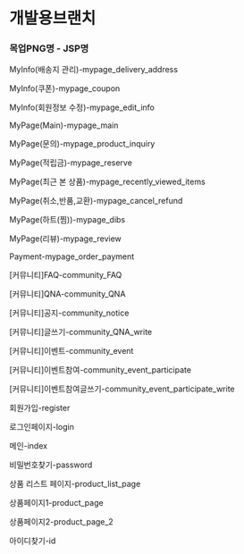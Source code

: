 <h1>개발용브랜치</h1>
<h3>목업PNG명 - JSP명</h3>
<p>MyInfo(배송지 관리)-mypage_delivery_address</p>
<p>MyInfo(쿠폰)-mypage_coupon</p>
<p>MyInfo(회원정보 수정)-mypage_edit_info</p>
<p>MyPage(Main)-mypage_main</p>
<p>MyPage(문의)-mypage_product_inquiry</p>
<p>MyPage(적립금)-mypage_reserve</p>
<p>MyPage(최근 본 상품)-mypage_recently_viewed_items</p>
<p>MyPage(취소,반품,교환)-mypage_cancel_refund</p>
<p>MyPage(하트(찜))-mypage_dibs</p>
<p>MyPage(리뷰)-mypage_review</p>
<p>Payment-mypage_order_payment</p>
<p>[커뮤니티]FAQ-community_FAQ</p>
<p>[커뮤니티]QNA-community_QNA</p>
<p>[커뮤니티]공지-community_notice</p>
<p>[커뮤니티]글쓰기-community_QNA_write</p>
<p>[커뮤니티]이벤트-community_event</p>
<p>[커뮤니티]이벤트참여-community_event_participate</p>
<p>[커뮤니티]이벤트참여글쓰기-community_event_participate_write</p>
<p>회원가입-register</p>
<p>로그인페이지-login</p>
<p>메인-index</p>
<p>비밀번호찾기-password</p>
<p>상품 리스트 페이지-product_list_page</p>
<p>상품페이지1-product_page</p>
<p>상품페이지2-product_page_2</p>
<p>아이디찾기-id</p>
